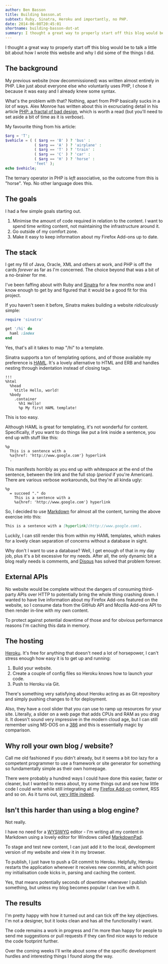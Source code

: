```yaml
---
author: Ben Basson
title: Building basson.at
subtext: Ruby, Sinatra, Heroku and importantly, no PHP.
date: 2014-06-08T20:45:01
shortname: building-basson-dot-at
summary: I thought a great way to properly start off this blog would be to talk a little bit about how I wrote this website and why I did some of the things I did.
---
```


I thought a great way to properly start off this blog would be to talk a little bit about how I wrote this website and why I did some of the things I did. 

The background
--------------

My previous website (now decommissioned) was written almost entirely in PHP. Like just about everyone else who voluntarily uses PHP, I chose it because it was easy and I already knew some syntax.

What's the problem with that? Nothing, apart from PHP basically sucks in a *lot* of ways. Alex Monroe has written about this in excruciating detail in his article [PHP: a fractal of bad design][1], which is worth a read (but you'll need to set aside a bit of time as it is *verbose*).

My favourite thing from his article:

~~~ php
$arg = 'T';
$vehicle = ( ( $arg == 'B' ) ? 'bus' :
             ( $arg == 'A' ) ? 'airplane' :
             ( $arg == 'T' ) ? 'train' :
             ( $arg == 'C' ) ? 'car' :
             ( $arg == 'H' ) ? 'horse' :
             'feet' );
echo $vehicle;
~~~

The ternary operator in PHP is *left* associative, so the outcome from this is "horse". Yep. No other language does this.

The goals
---------

I had a few simple goals starting out.

1. Minimise the amount of code required in relation to the content. I want to spend time writing content, not maintaining the infrastructure around it.
2. Go outside of my comfort zone.
3. Make it easy to keep information about my Firefox Add-ons up to date.

The stack
---------

I get my fill of Java, Oracle, XML and others at work, and PHP is off the cards *forever* as far as I'm concerned. The choice beyond that was a bit of a no-brainer for me. 

I've been faffing about with Ruby and [Sinatra][3] for a few months now and I know enough to get by and figured that it would be a good fit for this project. 

If you haven't seen it before, Sinatra makes building a website *ridiculously* simple:

~~~ ruby
require 'sinatra'

get '/hi' do
  haml :index
end
~~~

Yes, that's all it takes to map "/hi" to a template.

Sinatra supports a ton of templating options, and of those available my preference is [HAML][4]. It's a lovely alternative to HTML and ERB and handles nesting through indentation instead of closing tags.

~~~ haml
!!!
%html
  %head
    %title Hello, world!
  %body
    .container
      %h1 Hello!
      %p My first HAML template!
~~~

This is too easy.

Although HAML is great for templating, it's not wonderful for content. Specifically, if you want to do things like put a link inside a sentence, you end up with stuff like this:

~~~ haml
%p
  This is a sentence with a 
  %a{href: 'http://www.google.com'} hyperlink
  .
~~~

This manifests horribly as you end up with whitespace at the end of the sentence, between the link and the full stop (*period* if you're American). There are various verbose workarounds, but they're all kinda ugly:

~~~ haml
%p
  = succeed "." do  
    This is a sentence with a 
    %a{href: 'http://www.google.com'} hyperlink
~~~

So, I decided to use [Markdown][5] for almost all the content, turning the above exercise into this:

~~~ markdown
This is a sentence with a [hyperlink](http://www.google.com).
~~~

Luckily, I can still render this from within my HAML templates, which makes for a lovely clean separation of concerns without a database in sight.

Why don't I want to use a database? Well, I get enough of that in my day job, plus it's a bit excessive for my needs. After all, the only dynamic bit a blog really needs is comments, and [Disqus][6] has solved that problem forever.

External APIs
-------------

No website would be complete without the dangers of consuming third-party APIs over HTTP to potentially bring the whole thing crashing down. I wanted to have live information about my Firefox Add-ons featured on the website, so I consume data from the GitHub API and Mozilla Add-ons API to then render in-line with my own content.

To protect against potential downtime of those and for obvious performance reasons I'm caching this data in memory. 

The hosting
-----------

[Heroku][7]. It's free for anything that doesn't need a lot of horsepower, I can't stress enough how easy it is to get up and running:

1. Build your website.
2. Create a couple of config files so Heroku knows how to launch your code.
3. Push to Heroku via Git.

There's something very satisfying about Heroku acting as as Git repository and simply pushing changes to it for deployment. 

Also, they have a cool slider that you can use to ramp up resources for your site. Literally, a slider on a web page that adds CPUs and RAM as you drag it. It doesn't sound very impressive in the modern cloud age, but I can still remember using MS-DOS on a [386][8] and this is essentially magic by comparison.

Why roll your own blog / website?
---------------------------------

Call me old fashioned if you didn't already, but it seems a bit *too* lazy for a competent programmer to use a framework or site generator for something so fundamentally simple as their own homepage. 

There were probably a hundred ways I could have done this easier, faster or cleaner, but I wanted to mess about, try some things out and see how little code I could write while still integrating all my [Firefox Add-on][9] content, RSS and so on. As it turns out, [very little indeed][10].

Isn't this harder than using a blog engine?
-------------------------------------------

Not really.

I have no need for a [WYSIWYG][11] editor - I'm writing all my content in Markdown using a lovely editor for Windows called [MarkdownPad][12]. 

To stage and test new content, I can just add it to the local, development version of my website and view it in my browser.

To publish, I just have to push a Git commit to Heroku. Helpfully, Heroku restarts the application whenever it receives new commits, at which point my initialisation code kicks in, parsing and caching the content.

Yes, that means potentially seconds of downtime whenever I publish something, but unless my blog becomes popular I can live with it. 

The results
-----------

I'm pretty happy with how it turned out and can tick off the key objectives. I'm not a designer, but it looks clean and has all the functionality I want. 

The code remains a work in progress and I'm more than happy for people to send me suggestions or pull requests if they can find nice ways to reduce the code footprint further.

Over the coming weeks I'll write about some of the specific development hurdles and interesting things I found along the way.

[1]: http://me.veekun.com/blog/2012/04/09/php-a-fractal-of-bad-design/
[2]: http://en.wikipedia.org/wiki/Domain_parking 
[3]: http://www.sinatrarb.com/
[4]: http://haml.info/
[5]: http://daringfireball.net/projects/markdown/
[6]: http://disqus.com
[7]: http://heroku.com
[8]: http://en.wikipedia.org/wiki/Intel_80386
[9]: http://www.basson.at/firefox-addons
[10]: https://github.com/benbasson/basson-dot-at/
[11]: http://en.wikipedia.org/wiki/WYSIWYG
[12]: http://markdownpad.com/